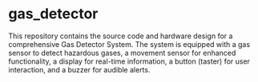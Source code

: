 # gas_detector
This repository contains the source code and hardware design for a comprehensive Gas Detector System. The system is equipped with a gas sensor to detect hazardous gases, a movement sensor for enhanced functionality, a display for real-time information, a button (taster) for user interaction, and a buzzer for audible alerts.
